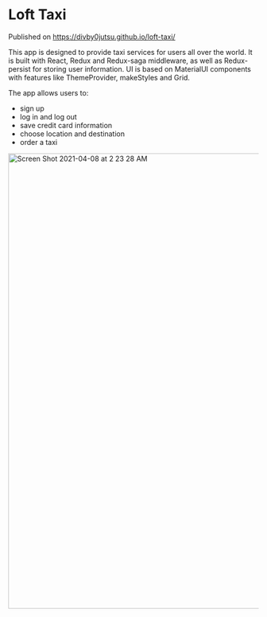 # Loft Taxi

Published on https://divby0jutsu.github.io/loft-taxi/

This app is designed to provide taxi services for users all over the world. It is built with React, Redux and Redux-saga middleware, as well as Redux-persist for storing user information.
UI is based on MaterialUI components with features like ThemeProvider, makeStyles and Grid.

The app allows users to:
  - sign up
  - log in and log out
  - save credit card information
  - choose location and destination
  - order a taxi

<img width="915" alt="Screen Shot 2021-04-08 at 2 23 28 AM" src="https://user-images.githubusercontent.com/44043623/114002402-b0064900-9811-11eb-8fe6-0c8fb8b77ad3.png">

